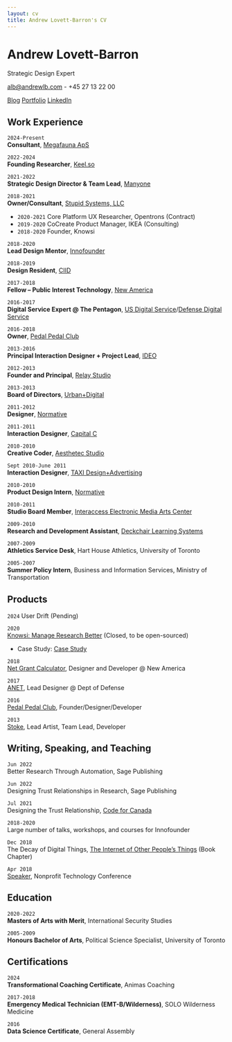 ```yaml
---
layout: cv  
title: Andrew Lovett-Barron's CV  
---
```

# Andrew Lovett-Barron
Strategic Design Expert

<a href="mailto:alb@andrewlb.com">alb@andrewlb.com</a> - +45 27 13 22 00

<div id="webaddress">  
  <a href="https://andrewlb.com"><i class="fa-brands fa-website"></i>Blog</a>  
  <a href="https://andrewlb.com/project"><i class="fa-brands fa-website"></i>Portfolio</a>  
  <a href="https://www.linkedin.com/in/andrewlb"><i class="fa-brands fa-linkedin"></i> LinkedIn</a>  
</div>  

## Work Experience


`2024-Present`  
**Consultant**, [Megafauna ApS](https://mfauna.com)  

`2022-2024`  
**Founding Researcher**, [Keel.so](https://keel.so)  

`2021-2022`  
**Strategic Design Director & Team Lead**, [Manyone](https://manyone.com)  

`2018-2021`  
**Owner/Consultant**, [Stupid Systems, LLC](https://web.archive.org/web/20190117134454/http://stupidsystems.com/)  

- `2020-2021` Core Platform UX Researcher, Opentrons (Contract)  
- `2019-2020` CoCreate Product Manager, IKEA (Consulting)  
- `2018-2020` Founder, Knowsi  

`2018-2020`  
**Lead Design Mentor**, [Innofounder](https://web.archive.org/web/20190117134454/http://innofounder.dk/)  

`2018-2019`  
**Design Resident**, [CIID](https://web.archive.org/web/20190117134454/http://ciid.dk/)  

`2017-2018`  
**Fellow – Public Interest Technology**, [New America](https://web.archive.org/web/20190117134454/https://www.newamerica.org/)  

`2016-2017`  
**Digital Service Expert @ The Pentagon**, [US Digital Service](https://web.archive.org/web/20190117134454/http://usds.gov/)/[Defense Digital Service](https://web.archive.org/web/20190117134454/http://dds.mil/)  

`2016-2018`  
**Owner**, [Pedal Pedal Club](https://web.archive.org/web/20190117134454/http://pedalpedal.club/)  

`2013-2016`  
**Principal Interaction Designer + Project Lead**, [IDEO](https://web.archive.org/web/20190117134454/http://ideo.com/)  

`2012-2013`  
**Founder and Principal**, [Relay Studio](https://web.archive.org/web/20190117134454/http://relaystudio.com/)  

`2013-2013`  
**Board of Directors**, [Urban+Digital](https://web.archive.org/web/20190117134454/http://urbandigital.ca/)  

`2011-2012`  
**Designer**, [Normative](https://web.archive.org/web/20190117134454/http://normative.com/)  

`2011-2011`  
**Interaction Designer**, [Capital C](https://web.archive.org/web/20190117134454/http://www.capitalc.ca/)  

`2010-2010`  
**Creative Coder**, [Aesthetec Studio](https://web.archive.org/web/20190117134454/http://www.aesthetec.net/)  

`Sept 2010-June 2011`  
**Interaction Designer**, [TAXI Design+Advertising](https://web.archive.org/web/20190117134454/http://taxi.ca/)  

`2010-2010`  
**Product Design Intern**, [Normative](https://web.archive.org/web/20190117134454/http://normative.com/)  

`2010-2011`  
**Studio Board Member**, [Interaccess Electronic Media Arts Center](https://web.archive.org/web/20190117134454/http://www.interaccess.org/)  

`2009-2010`  
**Research and Development Assistant**, [Deckchair Learning Systems](https://web.archive.org/web/20190117134454/http://www.deckchairlearning.com/)  

`2007-2009`  
**Athletics Service Desk**, Hart House Athletics, University of Toronto  

`2005-2007`  
**Summer Policy Intern**, Business and Information Services, Ministry of Transportation  

## Products
`2024`
User Drift (Pending)

`2020`  
[Knowsi: Manage Research Better](https://web.archive.org/web/20190117134454/http://knowsi.com/) (Closed, to be open-sourced)  
- Case Study: <a href="https://andrewlb.com/project/knowsi">Case Study</a>

`2018`  
[Net Grant Calculator](https://web.archive.org/web/20190117134454/http://github.com/Mulligan-Fund/grant-calculator), Designer and Developer @ New America  

`2017`  
[ANET](https://web.archive.org/web/20190117134454/https://github.com/deptofdefense/anet), Lead Designer @ Dept of Defense  

`2016`  
[Pedal Pedal Club](https://web.archive.org/web/20190117134454/http://pedalpedal.club/), Founder/Designer/Developer  

`2013`  
[Stoke](https://web.archive.org/web/20190117134454/https://vimeo.com/80308354), Lead Artist, Team Lead, Developer  

## Writing, Speaking, and Teaching

`Jun 2022`  
Better Research Through Automation, Sage Publishing  

`Jun 2022`  
Designing Trust Relationships in Research, Sage Publishing  

`Jul 2021`  
Designing the Trust Relationship, [Code for Canada](https://codefor.ca/events/webinar-designing-the-participant-experience/)  

`2018-2020`  
Large number of talks, workshops, and courses for Innofounder  

`Dec 2018`  
The Decay of Digital Things, [The Internet of Other People’s Things](https://web.archive.org/web/20190117134454/http://kairus.org/portfolio/book-the-internet-of-other-peoples-things/) (Book Chapter)  

`Apr 2018`  
[Speaker](https://web.archive.org/web/20190117134454/http://nten.org/ntc/program/sessions/the-best-tech-startup-practices-to-help-your-mission/), Nonprofit Technology Conference  


## Education

`2020-2022`  
**Masters of Arts with Merit**, International Security Studies  

`2005-2009`  
**Honours Bachelor of Arts**, Political Science Specialist, University of Toronto  

## Certifications

`2024`  
**Transformational Coaching Certificate**, Animas Coaching  

`2017-2018`  
**Emergency Medical Technician (EMT-B/Wilderness)**, SOLO Wilderness Medicine  

`2016`  
**Data Science Certificate**, General Assembly  

